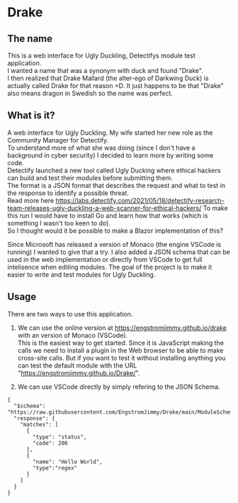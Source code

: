 # Drake
## The name
This is a web interface for Ugly Duckling, Detectifys module test application.  
I wanted a name that was a synonym with duck and found "Drake".  
I then realized that Drake Mallard (the alter-ego of Darkwing Duck) is actually called Drake for that reason =D.
It just happens to be that "Drake" also means dragon in Swedish so the name was perfect.


## What is it?
A web interface for Ugly Duckling.
My wife started her new role as the Community Manager for Detectify.  
To understand more of what she was doing (since I don't have a background in cyber security) I decided to learn more by writing some code.  
Detectify launched a new tool called Ugly Ducking where ethical hackers can build and test their modules before submitting them.  
The format is a JSON format that describes the request and what to test in the response to identify a possible threat.  
Read more here https://labs.detectify.com/2021/05/18/detectify-research-team-releases-ugly-duckling-a-web-scanner-for-ethical-hackers/
To make this run I would have to install Go and learn how that works (which is something I wasn't too keen to do).  
So I thought would it be possible to make a Blazor implementation of this?

Since Microsoft has released a version of Monaco (the engine VSCode is running) I wanted to give that a try.
I also added a JSON schema that can be used in the web implementation or directly from VSCode to get full intelisence when editing modules.
The goal of the project is to make it easier to write and test modules for Ugly Duckling.
## Usage
There are two ways to use this application.
1. We can use the online version at https://engstromjimmy.github.io/drake with an version of Monaco (VSCode).  
This is the easiest way to get started. 
Since it is JavaScript making the calls we need to install a plugin in the Web browser to be able to make cross-site calls.
But if you want to test it without installing anything you can test the default module with the URL "https://engstromjimmy.github.io/Drake/".

2. We can use VSCode directly by simply refering to the JSON Schema.
```
{
  "$schema": "https://raw.githubusercontent.com/EngstromJimmy/Drake/main/ModuleSchema.json",
  "response": {
    "matches": [
      {
        "type": "status",
        "code": 200
      },
      {
        "name": "Hello World",
        "type":"regex"
      }
    ]
  }
}
```
